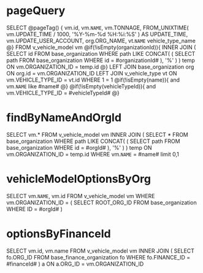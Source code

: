 pageQuery
===
SELECT
@pageTag() {
	vm.id,
	vm.`NAME`,
	vm.TONNAGE,
	FROM_UNIXTIME( vm.UPDATE_TIME / 1000, '%Y-%m-%d %H:%i:%S' ) AS UPDATE_TIME,
	vm.UPDATE_USER_ACCOUNT,
	org.ORG_NAME,
	vt.`NAME` vehicle_type_name
 @}
FROM
	v_vehicle_model vm
@if(!isEmpty(organizationId)){
	    INNER JOIN 
        ( SELECT 
        id FROM base_organization 
        WHERE path LIKE CONCAT( ( SELECT path FROM base_organization WHERE id = #organizationId# ), '%' ) ) 
        temp ON vm.ORGANIZATION_ID = temp.id
  @}
	LEFT JOIN base_organization org ON org.id = vm.ORGANIZATION_ID 
	LEFT JOIN v_vehicle_type vt ON vm.VEHICLE_TYPE_ID = vt.id
WHERE
	1 = 1
	@if(!isEmpty(name)){
    	and vm.`NAME` like #name#
    @}
    @if(!isEmpty(vehicleTypeId)){
       and vm.VEHICLE_TYPE_ID = #vehicleTypeId#
     @}

findByNameAndOrgId
===
SELECT
	vm.*
FROM
	v_vehicle_model vm
	INNER JOIN ( SELECT * FROM base_organization WHERE path LIKE CONCAT( ( SELECT path FROM base_organization WHERE id = #orgId# ), '%' ) ) temp ON vm.ORGANIZATION_ID = temp.id 
WHERE
	vm.`NAME` = #name#
	limit 0,1
	
vehicleModelOptionsByOrg
===
SELECT
vm.`NAME`,
vm.id
FROM
v_vehicle_model vm
WHERE
vm.ORGANIZATION_ID = ( SELECT ROOT_ORG_ID FROM base_organization WHERE ID = #orgId# )


optionsByFinanceId
===
SELECT
	vm.id,
	vm.name 
FROM
    v_vehicle_model vm
	INNER JOIN ( SELECT fo.ORG_ID FROM base_finance_organization fo WHERE fo.FINANCE_ID = #financeId# ) a ON a.ORG_ID = vm.ORGANIZATION_ID
